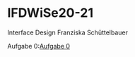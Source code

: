 # IFDWiSe20-21
Interface Design Franziska Schüttelbauer

Aufgabe 0:<a href="https://github.com/franzistb/IFDWiSe20-21/blob/main/SWOT.pdf">Aufgabe 0</a>
